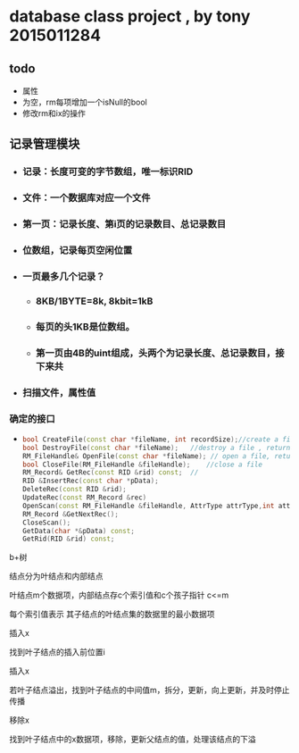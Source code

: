 # database class project , by tony 2015011284


## todo
* 属性
* 为空，rm每项增加一个isNull的bool
* 修改rm和ix的操作

## 记录管理模块

- ### 记录：长度可变的字节数组，唯一标识RID

- ### 文件：一个数据库对应一个文件

- ### 第一页：记录长度、第i页的记录数目、总记录数目

- ### 位数组，记录每页空闲位置

- ### 一页最多几个记录？

  - ### 8KB/1BYTE=8k,  8kbit=1kB

  - ### 每页的头1KB是位数组。

  - ### 第一页由4B的uint组成，头两个为记录长度、总记录数目，接下来共

- ### 扫描文件，属性值

### 确定的接口

- ```c++
  bool CreateFile(const char *fileName, int recordSize);//create a file return success
  bool DestroyFile(const char *fileName);	//destroy a file , return success
  RM_FileHandle& OpenFile(const char *fileName); // open a file, return fileHandler
  bool CloseFile(RM_FileHandle &fileHandle);	//close a file
  RM_Record& GetRec(const RID &rid) const;	//
  RID &InsertRec(const char *pData);
  DeleteRec(const RID &rid);
  UpdateRec(const RM_Record &rec)
  OpenScan(const RM_FileHandle &fileHandle, AttrType attrType,int attrLength, int attrOffset, CompOp compOp, void *value,ClientHint pinHint = NO_HINT);
  RM_Record &GetNextRec();  
  CloseScan();
  GetData(char *&pData) const;
  GetRid(RID &rid) const;
  ```



b+树

结点分为叶结点和内部结点

叶结点m个数据项，内部结点存c个索引值和c个孩子指针 c<=m

每个索引值表示 其子结点的叶结点集的数据里的最小数据项



插入x

找到叶子结点的插入前位置i

插入x

若叶子结点溢出，找到叶子结点的中间值m，拆分，更新，向上更新，并及时停止传播



移除x

找到叶子结点中的x数据项，移除，更新父结点的值，处理该结点的下溢